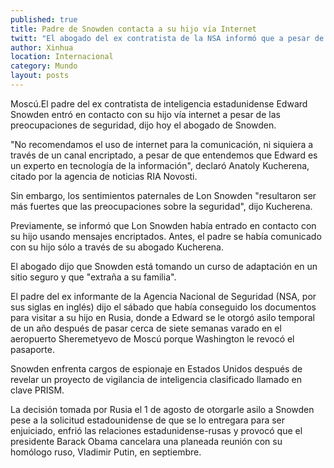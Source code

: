 ```yaml
---
published: true
title: Padre de Snowden contacta a su hijo vía Internet
twitt: "El abogado del ex contratista de la NSA informó que a pesar de que no recomiendan el uso de la red, los sentimientos paternales \"resultaron más fuertes que las preocupaciones sobre la seguridad\"."
author: Xinhua
location: Internacional
category: Mundo
layout: posts
---
```


Moscú.El padre del ex contratista de inteligencia estadunidense Edward Snowden entró en contacto con su hijo vía internet a pesar de las preocupaciones de seguridad, dijo hoy el abogado de Snowden.

"No recomendamos el uso de internet para la comunicación, ni siquiera a través de un canal encriptado, a pesar de que entendemos que Edward es un experto en tecnología de la información", declaró Anatoly Kucherena, citado por la agencia de noticias RIA Novosti.

Sin embargo, los sentimientos paternales de Lon Snowden "resultaron ser más fuertes que las preocupaciones sobre la seguridad", dijo Kucherena.

Previamente, se informó que Lon Snowden había entrado en contacto con su hijo usando mensajes encriptados. Antes, el padre se había comunicado con su hijo sólo a través de su abogado Kucherena.

El abogado dijo que Snowden está tomando un curso de adaptación en un sitio seguro y que "extraña a su familia".

El padre del ex informante de la Agencia Nacional de Seguridad (NSA, por sus siglas en inglés) dijo el sábado que había conseguido los documentos para visitar a su hijo en Rusia, donde a Edward se le otorgó asilo temporal de un año después de pasar cerca de siete semanas varado en el aeropuerto Sheremetyevo de Moscú porque Washington le revocó el pasaporte.

Snowden enfrenta cargos de espionaje en Estados Unidos después de revelar un proyecto de vigilancia de inteligencia clasificado llamado en clave PRISM.

La decisión tomada por Rusia el 1 de agosto de otorgarle asilo a Snowden pese a la solicitud estadounidense de que se lo entregara para ser enjuiciado, enfrió las relaciones estadunidense-rusas y provocó que el presidente Barack Obama cancelara una planeada reunión con su homólogo ruso, Vladimir Putin, en septiembre.
